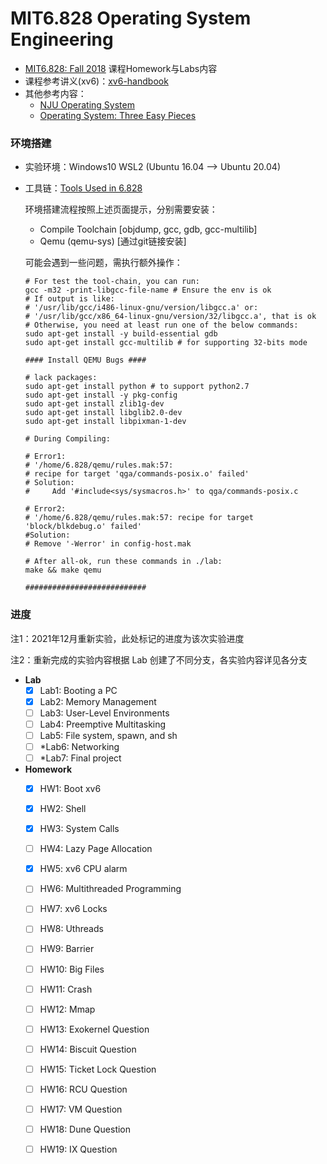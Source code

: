 # MIT6.828 Operating System Engineering



-  [MIT6.828: Fall 2018](https://pdos.csail.mit.edu/6.828/2018/schedule.html) 课程Homework与Labs内容
- 课程参考讲义(xv6)：[xv6-handbook](https://pdos.csail.mit.edu/6.828/2018/xv6/book-rev11.pdf)
-  其他参考内容：
   - [NJU Operating System](https://www.bilibili.com/video/BV1N741177F5)
   - [Operating System: Three Easy Pieces](http://pages.cs.wisc.edu/~remzi/OSTEP/)



### 环境搭建

- 实验环境：Windows10 WSL2 (Ubuntu 16.04 --> Ubuntu 20.04)

- 工具链：[Tools Used in 6.828](https://pdos.csail.mit.edu/6.828/2018/tools.html)

  环境搭建流程按照上述页面提示，分别需要安装：

  - Compile Toolchain [objdump, gcc, gdb, gcc-multilib]
  - Qemu (qemu-sys) [通过git链接安装]
  
  可能会遇到一些问题，需执行额外操作：
  
  ```shell
  # For test the tool-chain, you can run:
  gcc -m32 -print-libgcc-file-name # Ensure the env is ok
  # If output is like:
  # '/usr/lib/gcc/i486-linux-gnu/version/libgcc.a' or:
  # '/usr/lib/gcc/x86_64-linux-gnu/version/32/libgcc.a', that is ok
  # Otherwise, you need at least run one of the below commands:
  sudo apt-get install -y build-essential gdb
  sudo apt-get install gcc-multilib # for supporting 32-bits mode
  
  #### Install QEMU Bugs ####
  
  # lack packages:
  sudo apt-get install python # to support python2.7
  sudo apt-get install -y pkg-config
  sudo apt-get install zlib1g-dev
  sudo apt-get install libglib2.0-dev
  sudo apt-get install libpixman-1-dev
  
  # During Compiling:
  
  # Error1:
  # '/home/6.828/qemu/rules.mak:57: 
  # recipe for target 'qga/commands-posix.o' failed' 
  # Solution:
  # 	Add '#include<sys/sysmacros.h>' to qga/commands-posix.c
  
  # Error2:
  # '/home/6.828/qemu/rules.mak:57: recipe for target 'block/blkdebug.o' failed'
  #Solution:
  #	Remove '-Werror' in config-host.mak
  
  # After all-ok, run these commands in ./lab:
  make && make qemu
  
  ###########################
  ```



### 进度

注1：2021年12月重新实验，此处标记的进度为该次实验进度

注2：重新完成的实验内容根据 Lab 创建了不同分支，各实验内容详见各分支

- **Lab**
  * [x] Lab1: Booting a PC
  * [x] Lab2: Memory Management
  * [ ] Lab3: User-Level Environments
  * [ ] Lab4: Preemptive Multitasking
  * [ ] Lab5: File system, spawn, and sh
  * [ ] *Lab6: Networking
  * [ ] *Lab7: Final project

- **Homework**
  * [x] HW1: Boot xv6
  * [x] HW2: Shell
  * [x] HW3: System Calls
  * [ ] HW4: Lazy Page Allocation
  * [x] HW5: xv6 CPU alarm
  * [ ] HW6: Multithreaded Programming
  * [ ] HW7: xv6 Locks
  * [ ] HW8: Uthreads
  * [ ] HW9: Barrier
  * [ ] HW10: Big Files
  * [ ] HW11: Crash
  * [ ] HW12: Mmap
  * [ ] HW13: Exokernel Question
  * [ ] HW14: Biscuit Question
  * [ ] HW15: Ticket Lock Question
  * [ ] HW16: RCU Question
  * [ ] HW17: VM Question
  * [ ] HW18: Dune Question
  * [ ] HW19: IX Question

